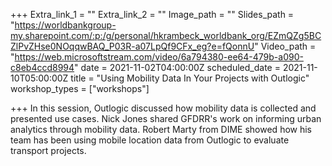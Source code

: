 +++
Extra_link_1 = ""
Extra_link_2 = ""
Image_path = ""
Slides_path = "https://worldbankgroup-my.sharepoint.com/:p:/g/personal/hkrambeck_worldbank_org/EZmQZg5BCZlPvZHse0NOqqwBAQ_P03R-a07LpQf9CFx_eg?e=fQonnU"
Video_path = "https://web.microsoftstream.com/video/6a794380-ee64-479b-a090-c8eb4ccd8994"
date = 2021-11-02T04:00:00Z
scheduled_date = 2021-11-10T05:00:00Z
title = "Using Mobility Data In Your Projects with Outlogic"
workshop_types = ["workshops"]

+++
In this session, Outlogic discussed how mobility data is collected and presented use cases. Nick Jones shared GFDRR's work on informing urban analytics through mobility data. Robert Marty from DIME showed how his team has been using mobile location data from Outlogic to evaluate transport projects.